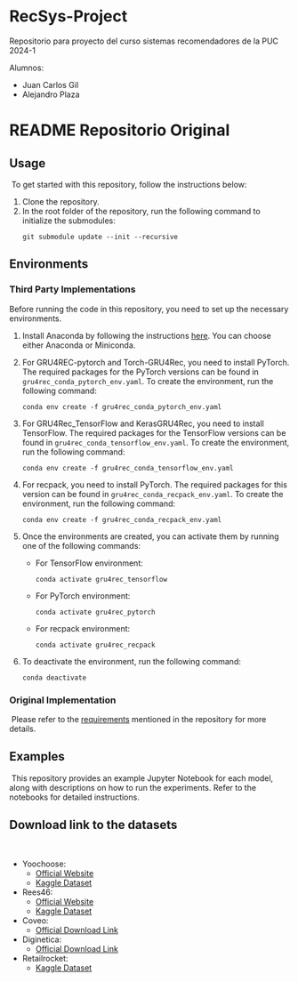 # RecSys-Project
Repositorio para proyecto del curso sistemas recomendadores de la PUC 2024-1

Alumnos:
- Juan Carlos Gil
- Alejandro Plaza


# README Repositorio Original

## Usage
​
To get started with this repository, follow the instructions below:
​
1. Clone the repository.
​
2. In the root folder of the repository, run the following command to initialize the submodules:
    ```shell
    git submodule update --init --recursive
    ```

## Environments

### Third Party Implementations

Before running the code in this repository, you need to set up the necessary environments.

1. Install Anaconda by following the instructions [here](https://conda.io/projects/conda/en/latest/user-guide/install/index.html#regular-installation). You can choose either Anaconda or Miniconda.

2. For GRU4REC-pytorch and Torch-GRU4Rec, you need to install PyTorch. The required packages for the PyTorch versions can be found in `gru4rec_conda_pytorch_env.yaml`. To create the environment, run the following command:
    ```shell
    conda env create -f gru4rec_conda_pytorch_env.yaml
    ```
3. For GRU4Rec_TensorFlow and KerasGRU4Rec, you need to install TensorFlow. The required packages for the TensorFlow versions can be found in `gru4rec_conda_tensorflow_env.yaml`. To create the environment, run the following command:
    ```shell
    conda env create -f gru4rec_conda_tensorflow_env.yaml
    ```
4. For recpack, you need to install PyTorch. The required packages for this version can be found in `gru4rec_conda_recpack_env.yaml`. To create the environment, run the following command:
    ```shell
    conda env create -f gru4rec_conda_recpack_env.yaml
    ```
5. Once the environments are created, you can activate them by running one of the following commands:
    - For TensorFlow environment:
        ```shell
        conda activate gru4rec_tensorflow
        ```
    - For PyTorch environment:
        ```shell
        conda activate gru4rec_pytorch
        ```
    - For recpack environment:
        ```shell
        conda activate gru4rec_recpack
        ```
6. To deactivate the environment, run the following command:
    ```shell
    conda deactivate
    ```

### Original Implementation
​
Please refer to the [requirements](https://github.com/hidasib/GRU4Rec/blob/87971fe397c4b44e6c7c2c0c7333cbe6e08a545d/README.md#requirements) mentioned in the repository for more details.
​
## Examples
​
This repository provides an example Jupyter Notebook for each model, along with descriptions on how to run the experiments. Refer to the notebooks for detailed instructions.
​
## Download link to the datasets
​
- Yoochoose:
    - [Official Website](https://2015.recsyschallenge.com/)
    - [Kaggle Dataset](https://www.kaggle.com/datasets/chadgostopp/recsys-challenge-2015)
​
- Rees46:
    - [Official Website](https://rees46.com/en/open-cdp)
    - [Kaggle Dataset](https://www.kaggle.com/datasets/mkechinov/ecommerce-behavior-data-from-multi-category-store)
​
- Coveo:
    - [Official Download Link](https://www.coveo.com/en/ailabs/shopper-intent-prediction-from-clickstream-e-commerce-data-with-minimal-browsing-information)
​
- Diginetica:
    - [Official Download Link](https://competitions.codalab.org/competitions/11161#learn_the_details-data2)
​
- Retailrocket:
    - [Kaggle Dataset](https://www.kaggle.com/datasets/retailrocket/ecommerce-dataset)